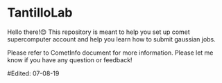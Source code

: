 # TantilloLab
Hello there!😊
This repository is meant to help you set up comet supercomputer account and help you learn how to submit gaussian jobs.

Please refer to CometInfo document for more information. 
Please let me know if you have any question or feedback!

#Edited: 07-08-19
